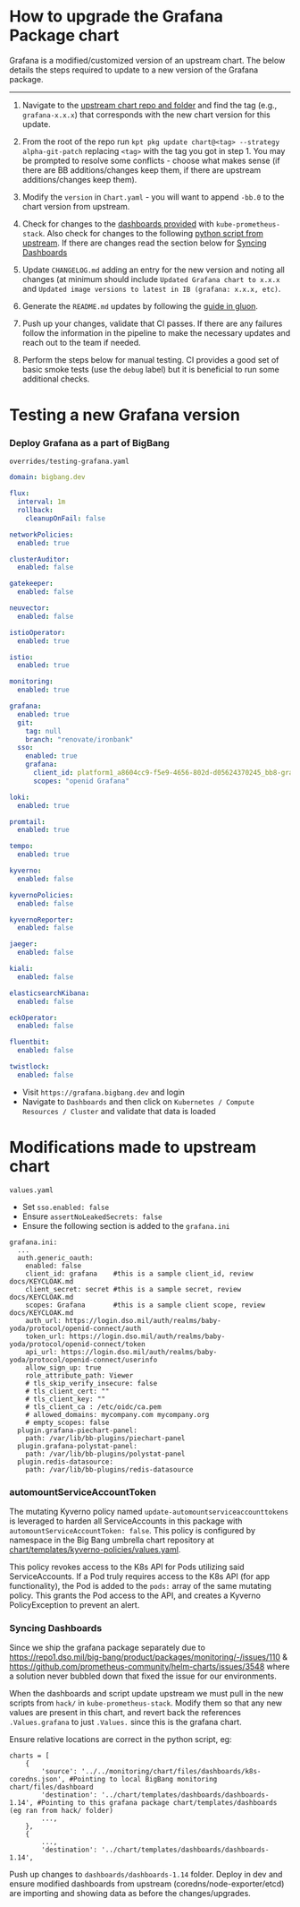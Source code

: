# How to upgrade the Grafana Package chart

Grafana is a modified/customized version of an upstream chart. The below details the steps required to update to a new version of the Grafana package.

---
1. Navigate to the [upstream chart repo and folder](https://github.com/grafana/helm-charts/tree/main/charts/grafana) and find the tag (e.g., `grafana-x.x.x`) that corresponds with the new chart version for this update.

1. From the root of the repo run `kpt pkg update chart@<tag> --strategy alpha-git-patch` replacing `<tag>` with the tag you got in step 1. You may be prompted to resolve some conflicts - choose what makes sense (if there are BB additions/changes keep them, if there are upstream additions/changes keep them).

1. Modify the `version` in `Chart.yaml` - you will want to append `-bb.0` to the chart version from upstream.

1. Check for changes to the [dashboards provided](https://github.com/prometheus-community/helm-charts/tree/main/charts/kube-prometheus-stack/templates/grafana/dashboards-1.14) with `kube-prometheus-stack`. Also check for changes to the following [python script from upstream](https://github.com/prometheus-community/helm-charts/blob/main/charts/kube-prometheus-stack/hack/sync_grafana_dashboards.py). If there are changes read the section below for [Syncing Dashboards](#syncing-dashboards)

1. Update `CHANGELOG.md` adding an entry for the new version and noting all changes (at minimum should include `Updated Grafana chart to x.x.x` and `Updated image versions to latest in IB (grafana: x.x.x, etc)`.

1. Generate the `README.md` updates by following the [guide in gluon](https://repo1.dso.mil/platform-one/big-bang/apps/library-charts/gluon/-/blob/master/docs/bb-package-readme.md).

1. Push up your changes, validate that CI passes. If there are any failures follow the information in the pipeline to make the necessary updates and reach out to the team if needed.

1.  Perform the steps below for manual testing. CI provides a good set of basic smoke tests (use the `debug` label) but it is beneficial to run some additional checks.

# Testing a new Grafana version

### Deploy Grafana as a part of BigBang

`overrides/testing-grafana.yaml`

```yaml
domain: bigbang.dev

flux:
  interval: 1m
  rollback:
    cleanupOnFail: false

networkPolicies:
  enabled: true

clusterAuditor:
  enabled: false

gatekeeper:
  enabled: false

neuvector:
  enabled: false

istioOperator:
  enabled: true

istio:
  enabled: true

monitoring:
  enabled: true

grafana:
  enabled: true
  git:
    tag: null
    branch: "renovate/ironbank"
  sso:
    enabled: true
    grafana:
      client_id: platform1_a8604cc9-f5e9-4656-802d-d05624370245_bb8-grafana
      scopes: "openid Grafana"

loki:
  enabled: true

promtail:
  enabled: true

tempo:
  enabled: true

kyverno:
  enabled: false

kyvernoPolicies:
  enabled: false

kyvernoReporter:
  enabled: false

jaeger:
  enabled: false

kiali:
  enabled: false

elasticsearchKibana:
  enabled: false

eckOperator:
  enabled: false

fluentbit:
  enabled: false

twistlock:
  enabled: false
```

- Visit `https://grafana.bigbang.dev` and login
- Navigate to `Dashboards` and then click on `Kubernetes / Compute Resources / Cluster` and validate that data is loaded

# Modifications made to upstream chart

`values.yaml`

- Set `sso.enabled: false`
- Ensure `assertNoLeakedSecrets: false`
- Ensure the following section is added to the `grafana.ini`
```
grafana.ini:
  ...
  auth.generic_oauth:
    enabled: false
    client_id: grafana    #this is a sample client_id, review docs/KEYCLOAK.md
    client_secret: secret #this is a sample secret, review docs/KEYCLOAK.md
    scopes: Grafana       #this is a sample client scope, review docs/KEYCLOAK.md
    auth_url: https://login.dso.mil/auth/realms/baby-yoda/protocol/openid-connect/auth
    token_url: https://login.dso.mil/auth/realms/baby-yoda/protocol/openid-connect/token
    api_url: https://login.dso.mil/auth/realms/baby-yoda/protocol/openid-connect/userinfo
    allow_sign_up: true
    role_attribute_path: Viewer
    # tls_skip_verify_insecure: false
    # tls_client_cert: ""
    # tls_client_key: ""
    # tls_client_ca : /etc/oidc/ca.pem
    # allowed_domains: mycompany.com mycompany.org
    # empty_scopes: false
  plugin.grafana-piechart-panel:
    path: /var/lib/bb-plugins/piechart-panel
  plugin.grafana-polystat-panel:
    path: /var/lib/bb-plugins/polystat-panel
  plugin.redis-datasource:
    path: /var/lib/bb-plugins/redis-datasource
```

### automountServiceAccountToken
The mutating Kyverno policy named `update-automountserviceaccounttokens` is leveraged to harden all ServiceAccounts in this package with `automountServiceAccountToken: false`. This policy is configured by namespace in the Big Bang umbrella chart repository at [chart/templates/kyverno-policies/values.yaml](https://repo1.dso.mil/big-bang/bigbang/-/blob/master/chart/templates/kyverno-policies/values.yaml?ref_type=heads).

This policy revokes access to the K8s API for Pods utilizing said ServiceAccounts. If a Pod truly requires access to the K8s API (for app functionality), the Pod is added to the `pods:` array of the same mutating policy. This grants the Pod access to the API, and creates a Kyverno PolicyException to prevent an alert.

### Syncing Dashboards
Since we ship the grafana package separately due to https://repo1.dso.mil/big-bang/product/packages/monitoring/-/issues/110 & https://github.com/prometheus-community/helm-charts/issues/3548 where a solution never bubbled down that fixed the issue for our environments.

When the dashboards and script update upstream we must pull in the new scripts from `hack/` in `kube-prometheus-stack`. Modify them so that any new values are present in this chart, and revert back the references `.Values.grafana`  to just `.Values.` since this is the grafana chart.

Ensure relative locations are correct in the python script, eg: 
```
charts = [
    {
        'source': '../../monitoring/chart/files/dashboards/k8s-coredns.json', #Pointing to local BigBang monitoring chart/files/dashboard
        'destination': '../chart/templates/dashboards/dashboards-1.14', #Pointing to this grafana package chart/templates/dashboards (eg ran from hack/ folder)
        ...,
    },
    {
        ...,
        'destination': '../chart/templates/dashboards/dashboards-1.14',
```

Push up changes to `dashboards/dashboards-1.14` folder. Deploy in dev and ensure modified dashboards from upstream (coredns/node-exporter/etcd) are importing and showing data as before the changes/upgrades.